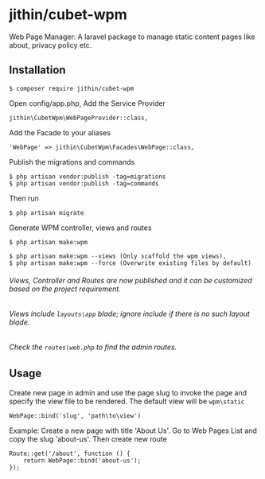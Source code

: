 # jithin/cubet-wpm
Web Page Manager: A laravel package to manage static content pages like about, privacy policy etc.
## Installation ##

```
$ composer require jithin/cubet-wpm
```

Open config/app.php, Add the Service Provider
```
jithin\CubetWpm\WebPageProvider::class,
```

Add the Facade to your aliases
```
'WebPage' => jithin\CubetWpm\Facades\WebPage::class,
```

Publish the migrations and commands 
```
$ php artisan vendor:publish -tag=migrations
$ php artisan vendor:publish -tag=commands

```

Then run 
```
$ php artisan migrate
```

Generate WPM controller, views and routes
```
$ php artisan make:wpm 
```
```
$ php artisan make:wpm --views (Only scaffold the wpm views), 
$ php artisan make:wpm --force (Overwrite existing files by default)
```

###### Views, Controller and Routes are now published and it can be customized based on the project requirement.
###### Views include `layouts\app` blade; ignore include if there is no such layout blade.
###### Check the `routes\web.php` to find the admin routes.

## Usage
Create new page in admin and use the page slug to invoke the page and specify the view file to be rendered. The default view will be `wpm\static`
```
WebPage::bind('slug', 'path\to\view')
```

Example:
Create a new page with title 'About Us'. Go to Web Pages List and copy the slug 'about-us'.
Then create new route
```
Route::get('/about', function () {
	return WebPage::bind('about-us');
});
```

